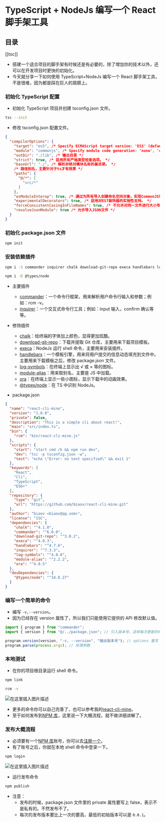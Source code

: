 # TypeScript + NodeJs 编写一个 React 脚手架工具

## 目录

[[toc]]

- 搭建一个适合项目的脚手架有时候还是有必要的，除了增加你的技术以外，还可以在开发项目时更快的初始化。
- 今天就分享一下如何使用 TypeScript+NodeJs 编写一个 React 脚手架工具，不是很难，因为都是踩在巨人的肩膀上。

### 初始化 TypeScript 配置

- 初始化 TypeScript 项目并创建 tsconfig.json 文件。

```sh
tsc --init
```

- 修改 tsconfig.json 配置文件。

```json
{
  "compilerOptions": {
    "target": "es5", /* Specify ECMAScript target version: 'ES3' (default), 'ES5', 'ES2015', 'ES2016', 'ES2017', 'ES2018', 'ES2019' or 'ESNEXT'. */
    "module": "commonjs", /* Specify module code generation: 'none', 'commonjs', 'amd', 'system', 'umd', 'es2015', or 'ESNext'. */
    "outDir": "./lib", /* 输出目录 */
    "strict": true, /* 启用所有严格类型检查选项。 */
    "baseUrl": "./", /* 解析非绝对模块名称的基目录。 */
    /* 路径别名，主要针对于ts才有效果 */
    "paths": {
      "@/*": [
        "src/*"
      ]
    },
    "esModuleInterop": true, /* 通过为所有导入创建命名空间对象，实现CommonJS和ES模块之间的互操作性。意味着“allowSyntheticDefaultImports”。 */
    "experimentalDecorators": true, /* 启用对ES7装饰器的实验性支持。 */
    "forceConsistentCasingInFileNames": true, /* 不允许对同一文件进行大小写不一致的引用。 */
    "resolveJsonModule": true /* 允许导入JSON文件 */
  }
}
```

### 初始化 package.json 文件

```sh
npm init
```

### 安装依赖插件

```sh
npm i -S commander inquirer chalk download-git-repo execa handlebars log-symbols module-alias ora
```

```sh
npm i -D @types/node
```

- 主要插件
  - [commander](https://github.com/tj/commander.js)：一个命令行框架，用来解析用户命令行输入和参数；例如：rcm -v。
  - [inquirer](https://github.com/SBoudrias/Inquirer.js)：一个交互式命令行工具；例如：input 输入，confirm 确认等等。
- 修饰插件

  - [chalk](https://github.com/chalk/chalk)：给终端的字体加上颜色，显得更加炫酷。
  - [download-git-repo](https://gitlab.com/flippidippi/download-git-repo#readme)：下载并提取 Git 仓库，主要用来下载项目模板。
  - [execa](https://github.com/sindresorhus/execa)：NodeJs 运行 shell 命令，主要用来安装插件。
  - [handlebars](https://github.com/handlebars-lang/handlebars.js)：一个模板引擎，用来将用户提交的信息动态填充到文件中。主要用来下载模板之后，修改 package.json 文件。
  - [log-symbols](https://github.com/sindresorhus/log-symbols)：在终端上显示出 √ 或 × 等的图标。
  - [module-alias](https://github.com/ilearnio/module-alias)：用来取别名，主要是 JS 中加载。
  - [ora](https://github.com/sindresorhus/ora)：在终端上显示一些小图标，显示下载中的动画效果。
  - [@types/node](https://github.com/DefinitelyTyped/DefinitelyTyped#readme)：在 TS 中识别 NodeJs。

- package.json

```json
{
  "name": "react-cli-mine",
  "version": "1.0.0",
  "private": false,
  "description": "This is a simple cli about react!",
  "main": "src/index.ts",
  "bin": {
    "rcm": "bin/react-cli-mine.js"
  },
  "scripts": {
    "start": "start cmd /k && npm run dev",
    "dev": "tsc -p tsconfig.json -w",
    "test": "echo \"Error: no test specified\" && exit 1"
  },
  "keywords": [
    "React",
    "Cli",
    "TypeScript",
    "ES6+"
  ],
  "repository": {
    "type": "git",
    "url": "https://github.com/biaov/react-cli-mine.git"
  },
  "author": "biaov <biaov@qq.vom>",
  "license": "ISC",
  "dependencies": {
    "chalk": "^4.1.0",
    "commander": "^6.0.0",
    "download-git-repo": "^3.0.2",
    "execa": "^4.0.3",
    "handlebars": "^4.7.6",
    "inquirer": "^7.3.3",
    "log-symbols": "^4.0.0",
    "module-alias": "^2.2.2",
    "ora": "^4.0.5"
  },
  "devDependencies": {
    "@types/node": "^14.0.27"
  }
}
```

### 编写一个简单的命令

- 编写 `-v,--version`。
- 因为已经存在 version 属性了，所以我们只能使用它提供的 API 修改默认值。

```ts
import { program } from "commander";
import { version } from "@/../package.json"; // 引入版本号，这样每次更新的时候只要修改package.json文件即可，降低维护成本

program.version(version, "-v, --version", "输出版本号"); // options 重写
program.parse(process.argv); // 处理参数
```

### 本地测试

- 在你的项目根目录运行 shell 命令。

```sh
npm link
```

```sh
rcm -v
```

![在这里插入图片描述](https://img-blog.csdnimg.cn/20200812181437865.png)

- 更多的命令你可以自己完善了，也可以参考我的[react-cli-mine](https://github.com/biaov/react-cli-mine)。
- 至于如何发布到[NPM 库](https://www.npmjs.com/)，这里说一下大概流程，就不做详细讲解了。

### 发布大概流程

- 必须要有一个[NPM 库](https://www.npmjs.com/)账号，你可以去[注册一个](https://www.npmjs.com/signup)。
- 有了账号之后，你就在本地 shell 命令中登录一下。

```sh
npm login
```

![在这里插入图片描述](https://img-blog.csdnimg.cn/20200812181453270.png)

- 运行发布命令

```sh
npm publish
```

- 注意：
  - 发布的时候，package.json 文件里的 private 属性要写上 false，表示不是私有的。不然发布不了。
  - 每次的发布版本要比上一次的要高，最低的初始版本可以是 `0.0.1`。
